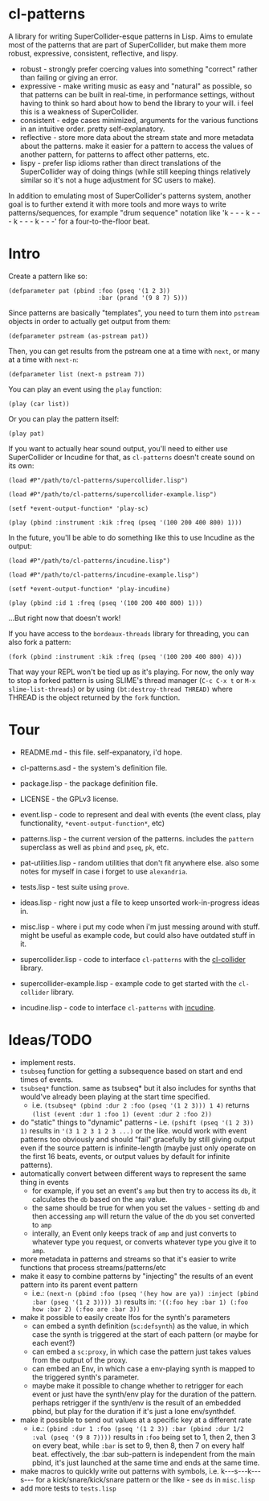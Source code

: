 # cl-patterns

A library for writing SuperCollider-esque patterns in Lisp. Aims to emulate most of the patterns that are part of SuperCollider, but make them more robust, expressive, consistent, reflective, and lispy.

* robust - strongly prefer coercing values into something "correct" rather than failing or giving an error.
* expressive - make writing music as easy and "natural" as possible, so that patterns can be built in real-time, in performance settings, without having to think so hard about how to bend the library to your will. i feel this is a weakness of SuperCollider.
* consistent - edge cases minimized, arguments for the various functions in an intuitive order. pretty self-explanatory.
* reflective - store more data about the stream state and more metadata about the patterns. make it easier for a pattern to access the values of another pattern, for patterns to affect other patterns, etc.
* lispy - prefer lisp idioms rather than direct translations of the SuperCollider way of doing things (while still keeping things relatively similar so it's not a huge adjustment for SC users to make).

In addition to emulating most of SuperCollider's patterns system, another goal is to further extend it with more tools and more ways to write patterns/sequences, for example "drum sequence" notation like 'k - - - k - - - k - - - k - - -' for a four-to-the-floor beat.

Intro
=====

Create a pattern like so:

```
(defparameter pat (pbind :foo (pseq '(1 2 3))
                         :bar (prand '(9 8 7) 5)))
```

Since patterns are basically "templates", you need to turn them into `pstream` objects in order to actually get output from them:

```
(defparameter pstream (as-pstream pat))
```

Then, you can get results from the pstream one at a time with `next`, or many at a time with `next-n`:

```
(defparameter list (next-n pstream 7))
```

You can play an event using the `play` function:

```
(play (car list))
```

Or you can play the pattern itself:

```
(play pat)
```

If you want to actually hear sound output, you'll need to either use SuperCollider or Incudine for that, as `cl-patterns` doesn't create sound on its own:

```
(load #P"/path/to/cl-patterns/supercollider.lisp")

(load #P"/path/to/cl-patterns/supercollider-example.lisp")

(setf *event-output-function* 'play-sc)

(play (pbind :instrument :kik :freq (pseq '(100 200 400 800) 1)))
```

In the future, you'll be able to do something like this to use Incudine as the output:

```
(load #P"/path/to/cl-patterns/incudine.lisp")

(load #P"/path/to/cl-patterns/incudine-example.lisp")

(setf *event-output-function* 'play-incudine)

(play (pbind :id 1 :freq (pseq '(100 200 400 800) 1)))
```

...But right now that doesn't work!

If you have access to the `bordeaux-threads` library for threading, you can also fork a pattern:

```
(fork (pbind :instrument :kik :freq (pseq '(100 200 400 800) 4)))
```

That way your REPL won't be tied up as it's playing. For now, the only way to stop a forked pattern is using SLIME's thread manager (`C-c C-x t` or `M-x slime-list-threads`) or by using `(bt:destroy-thread THREAD)` where THREAD is the object returned by the `fork` function.

Tour
====

* README.md - this file. self-expanatory, i'd hope.
* cl-patterns.asd - the system's definition file.
* package.lisp - the package definition file.
* LICENSE - the GPLv3 license.

* event.lisp - code to represent and deal with events (the event class, play functionality, `*event-output-function*`, etc)
* patterns.lisp - the current version of the patterns. includes the `pattern` superclass as well as `pbind` and `pseq`, `pk`, etc.
* pat-utilities.lisp - random utilities that don't fit anywhere else. also some notes for myself in case i forget to use `alexandria`.

* tests.lisp - test suite using `prove`.

* ideas.lisp - right now just a file to keep unsorted work-in-progress ideas in.
* misc.lisp - where i put my code when i'm just messing around with stuff. might be useful as example code, but could also have outdated stuff in it.

* supercollider.lisp - code to interface `cl-patterns` with the [cl-collider](https://github.com/defaultxr/cl-collider) library.
* supercollider-example.lisp - example code to get started with the `cl-collider` library.
* incudine.lisp - code to interface `cl-patterns` with [incudine](https://github.com/titola/incudine).

Ideas/TODO
==========

* implement rests.
* `tsubseq` function for getting a subsequence based on start and end times of events.
* `tsubseq*` function. same as tsubseq* but it also includes for synths that would've already been playing at the start time specified.
  * i.e. `(tsubseq* (pbind :dur 2 :foo (pseq '(1 2 3))) 1 4)` returns `(list (event :dur 1 :foo 1) (event :dur 2 :foo 2))`
* do "static" things to "dynamic" patterns - i.e. `(pshift (pseq '(1 2 3)) 1)` results in `'(3 1 2 3 1 2 3 ...)` or the like. would work with event patterns too obviously and should "fail" gracefully by still giving output even if the source pattern is infinite-length (maybe just only operate on the first 16 beats, events, or output values by default for infinite patterns).
* automatically convert between different ways to represent the same thing in events
  * for example, if you set an event's `amp` but then try to access its `db`, it calculates the `db` based on the `amp` value.
  * the same should be true for when you set the values - setting `db` and then accessing `amp` will return the value of the `db` you set converted to `amp`
  * interally, an Event only keeps track of `amp` and just converts to whatever type you request, or converts whatever type you give it to `amp`.
* more metadata in patterns and streams so that it's easier to write functions that process streams/patterns/etc
* make it easy to combine patterns by "injecting" the results of an event pattern into its parent event pattern
  * i.e.:
  `(next-n (pbind :foo (pseq '(hey how are ya)) :inject (pbind :bar (pseq '(1 2 3)))) 3)`
  results in:
  `'((:foo hey :bar 1) (:foo how :bar 2) (:foo are :bar 3))`
* make it possible to easily create lfos for the synth's parameters
  * can embed a synth definition (`sc:defsynth`) as the value, in which case the synth is triggered at the start of each pattern (or maybe for each event?)
  * can embed a `sc:proxy`, in which case the pattern just takes values from the output of the proxy.
  * can embed an Env, in which case a env-playing synth is mapped to the triggered synth's parameter.
  * maybe make it possible to change whether to retrigger for each event or just have the synth/env play for the duration of the pattern. perhaps retrigger if the synth/env is the result of an embedded pbind, but play for the duration if it's just a lone env/synthdef.
* make it possible to send out values at a specific key at a different rate
  * i.e.: `(pbind :dur 1 :foo (pseq '(1 2 3)) :bar (pbind :dur 1/2 :val (pseq '(9 8 7))))` results in `:foo` being set to 1, then 2, then 3 on every beat, while `:bar` is set to 9, then 8, then 7 on every half beat. effectively, the :bar sub-pattern is independent from the main pbind, it's just launched at the same time and ends at the same time.
* make macros to quickly write out patterns with symbols, i.e. k---s---k---s--- for a kick/snare/kick/snare pattern or the like - see `ds` in `misc.lisp`
* add more tests to `tests.lisp`
